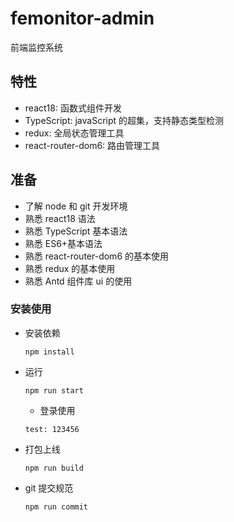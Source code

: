 # femonitor-admin

前端监控系统

## 特性

- react18: 函数式组件开发
- TypeScript: javaScript 的超集，支持静态类型检测
- redux: 全局状态管理工具
- react-router-dom6: 路由管理工具

## 准备

- 了解 node 和 git 开发环境
- 熟悉 react18 语法
- 熟悉 TypeScript 基本语法
- 熟悉 ES6+基本语法
- 熟悉 react-router-dom6 的基本使用
- 熟悉 redux 的基本使用
- 熟悉 Antd 组件库 ui 的使用

### 安装使用

- 安装依赖
  ```
  npm install
  ```
- 运行
  ```
  npm run start
  ```
  - 登录使用
  ```
  test: 123456
  ```
- 打包上线
  ```
  npm run build
  ```
- git 提交规范
  ```
  npm run commit
  ```
